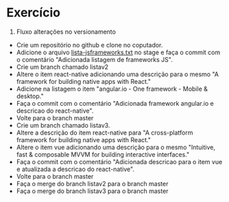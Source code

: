# Exercício

1. Fluxo alterações no versionamento

* Crie um repositório no github e clone no coputador.
* Adicione o arquivo [lista-jsframeworks.txt](lista-jsframeworks.txt) no stage e faça o commit com o comentário "Adicionada listagem de frameworks JS".
* Crie um branch chamado listav2
* Altere o item react-native adicionando uma descrição para o mesmo "A framework for building native apps with React."
* Adicione na listagem o item "angular.io - One framework - Mobile & desktop."
* Faça o commit com o comentário "Adicionada framework angular.io e descricao do react-native".
* Volte para o branch master
* Crie um branch chamado listav3.
* Altere a descrição do item react-native para "A cross-platform framework for building native apps with React."
* Altere o item vue adicionando uma descrição para o mesmo "Intuitive, fast & composable MVVM for building interactive interfaces."
* Faça o commit com o comentário "Adicionada descricao para o item vue e atualizada a descricao do react-native".
* Volte para o branch master
* Faça o merge do branch listav2 para o branch master
* Faça o merge do branch listav3 para o branch master
